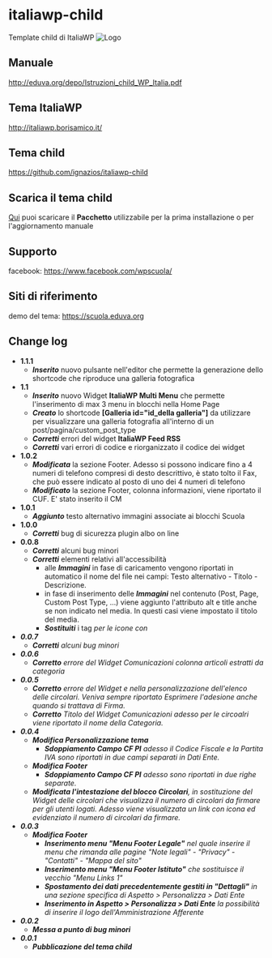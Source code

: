 # italiawp-child
Template child di ItaliaWP
![Logo](http://eduva.org/depo/LogoTemplateScuolaEsteso.png)
## Manuale
http://eduva.org/depo/Istruzioni_child_WP_Italia.pdf
## Tema ItaliaWP
http://italiawp.borisamico.it/
## Tema child
https://github.com/ignazios/italiawp-child
## Scarica il tema child
[Qui](https://raw.githubusercontent.com/ignazios/italiawp-child/master/italiawp-child.zip) puoi scaricare il **Pacchetto** utilizzabile per la prima installazione o per l'aggiornamento manuale
## Supporto
facebook: https://www.facebook.com/wpscuola/
## Siti di riferimento
demo del tema: https://scuola.eduva.org
## Change log
- **1.1.1**
  - ***Inserito*** nuovo pulsante nell'editor che permette la generazione dello shortcode che riproduce una galleria fotografica
- **1.1**
  - ***Inserito*** nuovo Widget **ItaliaWP Multi Menu** che permette l'inserimento di max 3 menu in blocchi nella Home Page
  - ***Creato*** lo shortcode **[Galleria id="id_della galleria"]** da utilizzare per visualizzare una galleria fotografia all'interno di un post/pagina/custom_post_type
  - ***Corretti*** errori del widget **ItaliaWP Feed RSS**
  - ***Corretti*** vari errori di codice e riorganizzato il codice dei widget
- **1.0.2**
  - ***Modificata*** la sezione Footer. Adesso si possono indicare fino a 4 numeri di telefono compresi di desto descrittivo, è stato tolto il Fax, che può essere indicato al posto di uno dei 4 numeri di telefono
  - ***Modificato*** la sezione Footer, colonna informazioni, viene riportato il CUF. E' stato inserito il CM 
- **1.0.1**
  - ***Aggiunto*** testo alternativo immagini associate ai blocchi Scuola
- **1.0.0**
  - ***Corretti*** bug di sicurezza plugin albo on line
- **0.0.8**
  - ***Corretti*** alcuni bug minori
  - ***Corretti*** elementi relativi all'accessibilità
	- alle ***Immagini*** in fase di caricamento vengono riportati in automatico il nome del file nei campi: Testo alternativo - Titolo - Descrizione.
	- in fase di inserimento delle ***Immagini*** nel contenuto (Post, Page, Custom Post Type, ...) viene aggiunto l'attributo alt e title anche se non indicato nel media. In questi casi viene impostato il titolo del media. 
	- ***Sostituiti*** i tag <i> per le icone con <span>
- **0.0.7**
  - ***Corretti*** alcuni bug minori
- **0.0.6**
  - ***Corretto*** errore del Widget Comunicazioni colonna articoli estratti da categoria
- **0.0.5** 
  - ***Corretto*** errore del Widget e nella personalizzazione dell'elenco delle circolari. Veniva sempre riportato Esprimere l'adesione anche quando si trattava di Firma.
  - ***Corretto*** Titolo del Widget Comunicazioni adesso per le circoalri viene riportato il nome della Categoria.
- **0.0.4** 
  - ***Modifica Personalizzazione tema***
    - ***Sdoppiamento Campo CF PI*** adesso il Codice Fiscale e la Partita IVA sono riportati in due campi separati in Dati Ente.
  - ***Modifica Footer***
    - ***Sdoppiamento Campo CF PI*** adesso sono riportati in due righe separate.
  - ***Modificata l'intestazione del blocco Circolari***, in sostituzione del Widget delle circolari che visualizza il numero di circolari da firmare per gli utenti logati. Adesso viene visualizzata un link con icona ed evidenziato il numero di circolari da firmare.
- **0.0.3** 
  - ***Modifica Footer***
    - ***Inserimento menu "Menu Footer Legale"*** nel quale inserire il menu che rimanda alle pagine "Note legali" - "Privacy" - "Contatti" - "Mappa del sito"
    - ***Inserimento menu "Menu Footer Istituto"*** che sostituisce il vecchio "Menu Links 1"
    - ***Spostamento dei dati precedentemente gestiti in "Dettagli"*** in una sezione specifica di Aspetto > Personalizza > Dati Ente
    - ***Inserimento in Aspetto > Personalizza > Dati Ente*** la possibilità di inserire il logo dell'Amministrazione Afferente
- **0.0.2** 
  - ***Messa a punto di bug minori***
- **0.0.1**
  - ***Pubblicazione del tema child***
